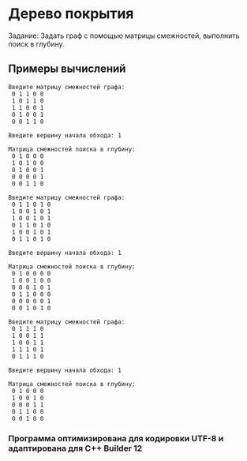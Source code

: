 # Дерево покрытия

Задание: Задать граф с помощью матрицы смежностей, выполнить поиск в глубину.

## Примеры вычислений

```
Введите матрицу смежностей графа:
 0 1 1 0 0
 1 0 1 1 0
 1 1 0 0 1
 0 1 0 0 1
 0 0 1 1 0

Введите вершину начала обхода: 1

Матрица смежностей поиска в глубину:
 0 1 0 0 0
 1 0 1 0 0
 0 1 0 0 1
 0 0 0 0 1
 0 0 1 1 0
```

```
Введите матрицу смежностей графа:
 0 1 1 0 1 0
 1 0 0 1 0 1
 1 0 0 1 0 1
 0 1 1 0 1 0
 1 0 0 1 0 1
 0 1 1 0 1 0

Введите вершину начала обхода: 1

Матрица смежностей поиска в глубину:
 0 1 0 0 0 0
 1 0 0 1 0 0
 0 0 0 1 0 1
 0 1 1 0 0 0
 0 0 0 0 0 1
 0 0 1 0 1 0
```

```
Введите матрицу смежностей графа:
 0 1 1 1 0
 1 0 0 1 1
 1 0 0 1 1
 1 1 1 0 1
 0 1 1 1 0

Введите вершину начала обхода: 1

Матрица смежностей поиска в глубину:
 0 1 0 0 0
 1 0 0 1 0
 0 0 0 1 1
 0 1 1 0 0
 0 0 1 0 0
```

### Программа оптимизирована для кодировки UTF-8 и адаптирована для C++ Builder 12